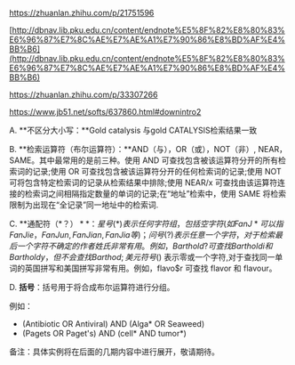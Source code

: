 
https://zhuanlan.zhihu.com/p/21751596

[http://dbnav.lib.pku.edu.cn/content/endnote%E5%8F%82%E8%80%83%E6%96%87%E7%8C%AE%E7%AE%A1%E7%90%86%E8%BD%AF%E4%BB%B6](http://dbnav.lib.pku.edu.cn/content/endnote%E5%8F%82%E8%80%83%E6%96%87%E7%8C%AE%E7%AE%A1%E7%90%86%E8%BD%AF%E4%BB%B6)






https://zhuanlan.zhihu.com/p/33307266

https://www.jb51.net/softs/637860.html#downintro2



A. **不区分大小写：**Gold catalysis 与gold CATALYSIS检索结果一致

  

B. **检索运算符（布尔运算符）：**AND（与），OR（或），NOT（非）, NEAR，SAME。其中最常用的是前三种。使用 AND 可查找包含被该运算符分开的所有检索词的记录;使用 OR 可查找包含被该运算符分开的任何检索词的记录;使用 NOT 可将包含特定检索词的记录从检索结果中排除;使用 NEAR/x 可查找由该运算符连接的检索词之间相隔指定数量的单词的记录;在“地址”检索中，使用 SAME 将检索限制为出现在“全记录”同一地址中的检索词.

  

C. **通配符（*？$）**：星号 (*) 表示任何字符组，包括空字符(如Fan J*可以指Fan Jie，Fan Jun, Fan Jian, Fan Jia等)；问号 (?) 表示任意一个字符，对于检索最后一个字符不确定的作者姓氏非常有用。例如，Barthold?可查找 Bartholdi 和 Bartholdy，但不会查找 Barthod; 美元符号 ($) 表示零或一个字符,对于查找同一单词的英国拼写和美国拼写非常有用。例如，flavo$r 可查找 flavor 和 flavour。

  

D. **括号**：括号用于将合成布尔运算符进行分组。

例如：

-   (Antibiotic OR Antiviral) AND (Alga* OR Seaweed)
-   (Pagets OR Paget's) AND (cell* AND tumor*)

  

备注：具体实例将在后面的几期内容中进行展开，敬请期待。




























































